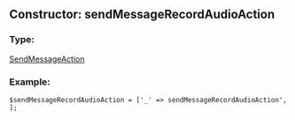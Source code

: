 ## Constructor: sendMessageRecordAudioAction  

### Type: 

[SendMessageAction](../types/SendMessageAction.md)
### Example:

```
$sendMessageRecordAudioAction = ['_' => sendMessageRecordAudioAction', ];
```